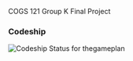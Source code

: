 COGS 121 Group K Final Project


### Codeship
![Codeship Status for thegameplan](https://codeship.com/projects/ff5e6140-f8af-0133-71ee-6ad1216ef038/status?branch=master)

